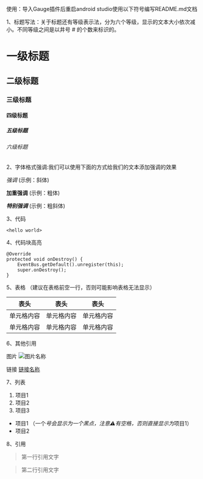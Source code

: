 使用：导入Gauge插件后重启android studio使用以下符号编写README.md文档

1、标题写法：关于标题还有等级表示法，分为六个等级，显示的文本大小依次减小。不同等级之间是以井号  #  的个数来标识的。

# 一级标题
## 二级标题
### 三级标题
#### 四级标题
##### 五级标题
###### 六级标题

2、字体格式强调:我们可以使用下面的方式给我们的文本添加强调的效果

*强调*  (示例：斜体)

**加重强调**  (示例：粗体)

***特别强调*** (示例：粗斜体)

3、代码

`<hello world>`

4、代码块高亮

```
@Override
protected void onDestroy() {
    EventBus.getDefault().unregister(this);
    super.onDestroy();
}
```

5、表格 （建议在表格前空一行，否则可能影响表格无法显示）

 表头  | 表头  | 表头
 ---- | ----- | ------
 单元格内容  | 单元格内容 | 单元格内容
 单元格内容  | 单元格内容 | 单元格内容

6、其他引用

图片
![图片名称](https://www.baidu.com/img/bd_logo1.png)

链接
[链接名称](https://www.baidu.com/)

7、列表

1. 项目1
2. 项目2
3. 项目3
  * 项目1 （一个*号会显示为一个黑点，注意⚠️有空格，否则直接显示为*项目1）
  * 项目2

8、引用

> 第一行引用文字

> 第二行引用文字